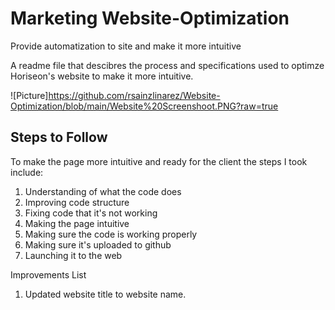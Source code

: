 # Marketing Website-Optimization

Provide automatization to site and make it more intuitive

A readme file that descibres the process and specifications used to optimze Horiseon's website to make it more intuitive. 

![Picture]https://github.com/rsainzlinarez/Website-Optimization/blob/main/Website%20Screenshoot.PNG?raw=true

## Steps to Follow
To make the page more intuitive and ready for the client the steps I took include:
1. Understanding of what the code does
2. Improving code structure
3. Fixing code that it's not working
4. Making the page intuitive
5. Making sure the code is working properly
6. Making sure it's uploaded to github
7. Launching it to the web

Improvements List
1. Updated website title to website name.
